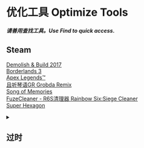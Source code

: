 # 优化工具 Optimize Tools  
##### 请善用查找工具。Use Find to quick access.  

## Steam  
[Demolish & Build 2017](https://github.com/GlacierLab/DemolishBuild2017Optimize)  
[Borderlands 3](https://github.com/GlacierLab/Borderlands3Helper)  
[Apex Legends™](https://github.com/GlacierLab/ApexAdaptive100Plus)  
[且听琴语GR Grobda Remix](https://github.com/GlacierLab/GrobdaRemixOptimize)  
[Song of Memories](https://github.com/GlacierLab/Som-resolution-fix)  
[FuzeCleaner - R6S清理器 Rainbow Six:Siege Cleaner](https://github.com/GlacierLab/FuzeCleaner)  
[Super Hexagon](https://github.com/GlacierLab/SuperHexagonOptimize)  






<details><summary>

## 过时  
</summary>


</details>
